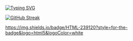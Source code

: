 

[![Typing SVG](https://readme-typing-svg.herokuapp.com?font=Roboto+Mono&size=22&pause=1000&color=F72761&width=435&lines=Hiya%F0%9F%91%8B+My+name+is+Jessica+Yve+;I'm+33+years+old+and+from+Brazil;Welcome+to+my+Github+%F0%9F%9A%80)](https://git.io/typing-svg)

[![GitHub Streak](https://github-readme-streak-stats.herokuapp.com?user=jessicayve&theme=radical)](https://git.io/streak-stats)

https://img.shields.io/badge/HTML-239120?style=for-the-badge&logo=html5&logoColor=white
